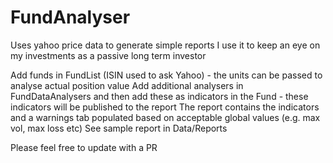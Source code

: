 # FundAnalyser
Uses yahoo price data to generate simple reports 
I use it to keep an eye on my investments as a passive long term investor

Add funds in FundList (ISIN used to ask Yahoo) - the units can be passed to analyse actual position value
Add additional analysers in FundDataAnalysers and then add these as indicators in the Fund - these indicators will be published to the report
The report contains the indicators and a warnings tab populated based on acceptable global values (e.g. max vol, max loss etc)
See sample report in Data/Reports

Please feel free to update with a PR




